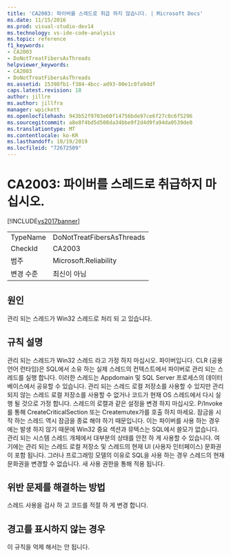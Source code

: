 ```yaml
---
title: 'CA2003: 파이버를 스레드로 취급 하지 않습니다. | Microsoft Docs'
ms.date: 11/15/2016
ms.prod: visual-studio-dev14
ms.technology: vs-ide-code-analysis
ms.topic: reference
f1_keywords:
- CA2003
- DoNotTreatFibersAsThreads
helpviewer_keywords:
- CA2003
- DoNotTreatFibersAsThreads
ms.assetid: 15398fb1-f384-4bcc-ad93-00e1c0fa9ddf
caps.latest.revision: 18
author: jillre
ms.author: jillfra
manager: wpickett
ms.openlocfilehash: 943b52f9703e60f14756bde97ce6f27c0c6f5296
ms.sourcegitcommit: a8e8f4bd5d508da34bbe9f2d4d9fa94da0539de0
ms.translationtype: MT
ms.contentlocale: ko-KR
ms.lasthandoff: 10/19/2019
ms.locfileid: "72672509"
---
```

# <a name="ca2003-do-not-treat-fibers-as-threads"></a>CA2003: 파이버를 스레드로 취급하지 마십시오.
[!INCLUDE[vs2017banner](../includes/vs2017banner.md)]

|||
|-|-|
|TypeName|DoNotTreatFibersAsThreads|
|CheckId|CA2003|
|범주|Microsoft.Reliability|
|변경 수준|최신이 아님|

## <a name="cause"></a>원인
 관리 되는 스레드가 Win32 스레드로 처리 되 고 있습니다.

## <a name="rule-description"></a>규칙 설명
 관리 되는 스레드가 Win32 스레드 라고 가정 하지 마십시오. 파이버입니다. CLR (공용 언어 런타임)은 SQL에서 소유 하는 실제 스레드의 컨텍스트에서 파이버로 관리 되는 스레드를 실행 합니다. 이러한 스레드는 Appdomain 및 SQL Server 프로세스의 데이터베이스에서 공유할 수 있습니다. 관리 되는 스레드 로컬 저장소를 사용할 수 있지만 관리 되지 않는 스레드 로컬 저장소를 사용할 수 없거나 코드가 현재 OS 스레드에서 다시 실행 될 것으로 가정 합니다. 스레드의 로캘과 같은 설정을 변경 하지 마십시오. P/Invoke를 통해 CreateCriticalSection 또는 Createmutex가를 호출 하지 마세요. 잠금을 시작 하는 스레드 역시 잠금을 종료 해야 하기 때문입니다. 이는 파이버를 사용 하는 경우에는 발생 하지 않기 때문에 Win32 중요 섹션과 뮤텍스는 SQL에서 쓸모가 없습니다. 관리 되는 시스템 스레드 개체에서 대부분의 상태를 안전 하 게 사용할 수 있습니다. 여기에는 관리 되는 스레드 로컬 저장소 및 스레드의 현재 UI (사용자 인터페이스) 문화권이 포함 됩니다. 그러나 프로그래밍 모델의 이유로 SQL을 사용 하는 경우 스레드의 현재 문화권을 변경할 수 없습니다. 새 사용 권한을 통해 적용 됩니다.

## <a name="how-to-fix-violations"></a>위반 문제를 해결하는 방법
 스레드 사용을 검사 하 고 코드를 적절 하 게 변경 합니다.

## <a name="when-to-suppress-warnings"></a>경고를 표시하지 않는 경우
 이 규칙을 억제 해서는 안 됩니다.
